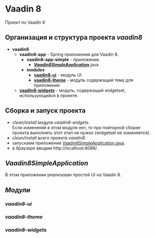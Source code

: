 # Vaadin 8

Проект по Vaadin 8

## Организация и структура проекта *vaadin8*

* **vaadin8**  
  * **vaadin8-app** - Spring приложения для Vaadin 8.
    * **vaadin8-app-simple** - приложение.
        * [***Vaadin8SimpleApplication***](#vaadin8simpleapplication).java
    * **modules**
      * **[vaadin8-ui](#vaadin8-ui)** - модуль UI 
      * **[vaadin8-theme](#vaadin8-theme)** - модуль содержащий тему для приложения
  * **[vaadin8-widgets](#vaadin8-widgets)** - модуль, содержащий widgetset, использующийся в проекте.


## Сборка и запуск проекта

* *clean/install* модуля *vaadin8-widgets*.<br> 
  Если изменений в этом модуле нет, то при повторной сборке проекта выполнять этот этап не нужно (widgetset
  не изменяется).   
* *clean/install* всего проекта *vaadin8*.
* запускаем приложение [Vaadin8SimpleApplication.java](#vaadin8-app\vaadin8-app-simple\src\main\java\ua\mai\zyme\vaadin8\boot\Vaadin8SimpleApplication.java).
* в браузере вводим http://localhost:8088/


## *Vaadin8SimpleApplication*

В этом приложении реализован простой UI на Vaadin 8.

## *Модули*

### *vaadin8-ui*

### *vaadin8-theme*

### *vaadin8-widgets*

